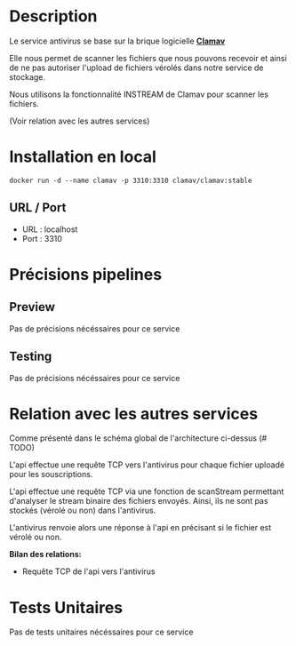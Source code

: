 # Description

Le service antivirus se base sur la brique logicielle **[Clamav](https://www.clamav.net/)**

Elle nous permet de scanner les fichiers que nous pouvons recevoir et ainsi de ne pas autoriser l'upload de fichiers vérolés dans notre service de stockage.

Nous utilisons la fonctionnalité INSTREAM de Clamav pour scanner les fichiers.

(Voir relation avec les autres services)

# Installation en local

`docker run -d --name clamav -p 3310:3310 clamav/clamav:stable`

##  URL / Port
- URL : localhost
- Port : 3310


# Précisions pipelines

## Preview

Pas de précisions nécéssaires pour ce service


## Testing

Pas de précisions nécéssaires pour ce service


# Relation avec les autres services

Comme présenté dans le schéma global de l'architecture ci-dessus (# TODO)

L'api effectue une requête TCP vers l'antivirus pour chaque fichier uploadé pour les souscriptions.

L'api effectue une requête TCP via une fonction de scanStream permettant d'analyser le stream binaire des fichiers envoyés. Ainsi, ils ne sont pas stockés (vérolé ou non) dans l'antivirus.

L'antivirus renvoie alors une réponse à l'api en précisant si le fichier est vérolé ou non.

**Bilan des relations:**

- Requête TCP de l'api vers l'antivirus


# Tests Unitaires

Pas de tests unitaires nécéssaires pour ce service

